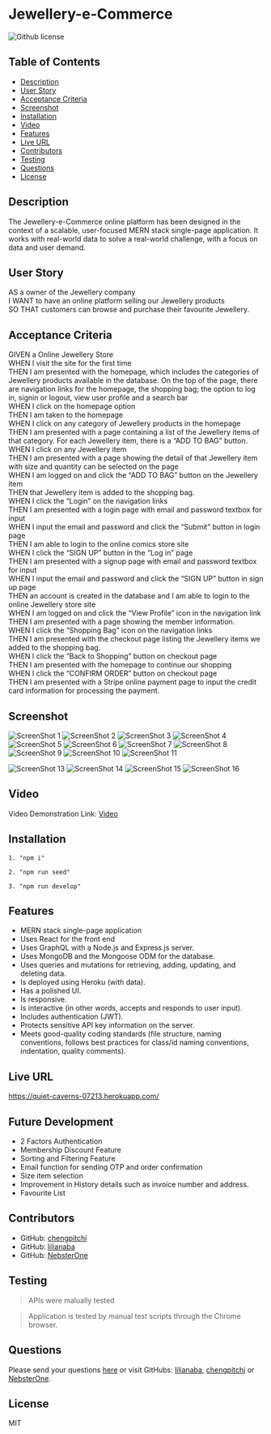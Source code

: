 # Jewellery-e-Commerce

![Github license](https://img.shields.io/badge/license-MIT-blue.svg)

## Table of Contents

- [Description](#description)
- [User Story](#user-story)
- [Acceptance Criteria](#acceptance-criteria)
- [Screenshot](#screenshot)
- [Installation](#installation)
- [Video](#video)
- [Features](#features)
- [Live URL](#live-url)
- [Contributors](#contributors)
- [Testing](#testing)
- [Questions](#questions)
- [License](#license)

## Description

The Jewellery-e-Commerce online platform has been designed in the context of a scalable, user-focused MERN stack single-page application. It works with real-world data to solve a real-world challenge, with a focus on data and user demand.

## User Story

AS a owner of the Jewellery company<br />
I WANT to have an online platform selling our Jewellery products<br />
SO THAT customers can browse and purchase their favourite Jewellery.

## Acceptance Criteria

GIVEN a Online Jewellery Store<br />
WHEN I visit the site for the first time<br />
THEN I am presented with the homepage, which includes the categories of Jewellery products available in the database. On the top of the page, there are navigation links for the homepage, the shopping bag; the option to log in, signin or logout, view user profile and a search bar<br />
WHEN I click on the homepage option<br />
THEN I am taken to the homepage<br />
WHEN I click on any category of Jewellery products in the homepage<br />
THEN I am presented with a page containing a list of the Jewellery items of that category. For each Jewellery item, there is a “ADD TO BAG” button.<br />
WHEN I click on any Jewellery item<br />
THEN I am presented with a page showing the detail of that Jewellery item with size and quantity can be selected on the page<br />
WHEN I am logged on and click the “ADD TO BAG” button on the Jewellery item<br />
THEN that Jewellery item is added to the shopping bag.<br />
WHEN I click the “Login” on the navigation links<br />
THEN I am presented with a login page with email and password textbox for input<br />
WHEN I input the email and password and click the “Submit” button in login page<br />
THEN I am able to login to the online comics store site<br />
WHEN I click the “SIGN UP” button in the “Log in” page<br />
THEN I am presented with a signup page with email and password textbox for input<br />
WHEN I input the email and password and click the “SIGN UP” button in sign up page<br />
THEN an account is created in the database and I am able to login to the online Jewellery store site<br />
WHEN I am logged on and click the “View Profile” icon in the navigation link<br />
THEN I am presented with a page showing the member information.<br />
WHEN I click the “Shopping Bag” icon on the navigation links<br />
THEN I am presented with the checkout page listing the Jewellery items we added to the shopping bag.<br />
WHEN I click the “Back to Shopping” button on checkout page<br />
THEN I am presented with the homepage to continue our shopping<br />
WHEN I click the “CONFIRM ORDER” button on checkout page<br />
THEN I am presented with a Stripe online payment page to input the credit card information for processing the payment.

## Screenshot

![ScreenShot 1](./client/public/images/bella1.jpg)
![ScreenShot 2](./client/public/images/bella2.jpg)
![ScreenShot 3](./client/public/images/bella3.jpg)
![ScreenShot 4](./client/public/images/bella4.jpg)
![ScreenShot 5](./client/public/images/bella5.jpg)
![ScreenShot 6](./client/public/images/bella6.jpg)
![ScreenShot 7](./client/public/images/bella7.jpg)
![ScreenShot 8](./client/public/images/bella8.jpg)
![ScreenShot 9](./client/public/images/bella9.jpg)
![ScreenShot 10](./client/public/images/bella10.jpg)
![ScreenShot 11](./client/public/images/bella11.jpg)

![ScreenShot 13](./client/public/images/bella13.jpg)
![ScreenShot 14](./client/public/images/bella14.jpg)
![ScreenShot 15](./client/public/images/bella15.jpg)
![ScreenShot 16](./client/public/images/bella16.jpg)

## Video

Video Demonstration Link: [Video](./client/public/images/Bellagio.webm)

## Installation

```
1. "npm i"
```

```
2. "npm run seed"
```

```
3. "npm run develop"
```

## Features

- MERN stack single-page application
- Uses React for the front end
- Uses GraphQL with a Node.js and Express.js server.
- Uses MongoDB and the Mongoose ODM for the database.
- Uses queries and mutations for retrieving, adding, updating, and deleting data.
- Is deployed using Heroku (with data).
- Has a polished UI.
- Is responsive.
- Is interactive (in other words, accepts and responds to user input).
- Includes authentication (JWT).
- Protects sensitive API key information on the server.
- Meets good-quality coding standards (file structure, naming conventions, follows best practices for class/id naming conventions, indentation, quality comments).

## Live URL

https://quiet-caverns-07213.herokuapp.com/

## Future Development

- 2 Factors Authentication
- Membership Discount Feature
- Sorting and Filtering Feature
- Email function for sending OTP and order confirmation
- Size item selection
- Improvement in History details such as invoice number and address.
- Favourite List

## Contributors

- GitHub: [chengpitchi](https://github.com/chengpitchi)
- GitHub: [lilianaba](https://github.com/lilianaba)
- GitHub: [NebsterOne](https://github.com/NebsterOne)

## Testing

> APIs were malually tested

> Application is tested by manual test scripts through the Chrome browser.

## Questions

Please send your questions [here](mailto:findme@gmail.com?subject=[GitHub]%20Dev%20Connect) or visit GitHubs: [lilianaba](https://github.com/lilianaba), [chengpitchi](https://github.com/chengpitchi) or [NebsterOne](https://github.com/NebsterOne).

## License

MIT
